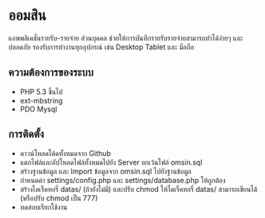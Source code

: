 # ออมสิน

แอพพลิเคชั่นรายรับ-รายจ่าย ส่วนบุคคล ช่วยให้การบันทึกรายรับรายจ่ายสามารถทำได้ง่ายๆ และ ปลอดภัย รองรับการทำงานทุกอุปกรณ์ เช่น Desktop Tablet และ มือถือ

## ความต้องการของระบบ
* PHP 5.3 ขึ้นไป
* ext-mbstring
* PDO Mysql

## การติดตั้ง
* ดาวน์โหลดโค้ดทั้งหมดจาก Github
* แตกไฟล์และอัปโหลดไฟล์ทั้งหมดไปยัง Server ยกเว้นไฟล์ omsin.sql
* สร้างฐานข้อมูล และ Import ข้อมูลจาก omsin.sql ไปยังฐานข้อมูล
* กำหนดค่า settings/config.php และ settings/database.php ให้ถูกต้อง
* สร้างไดเร็คทอรี่ datas/ (ถ้ายังไม่มี) และปรับ chmod ให้ไดเร็คทอรี่ datas/ สามารถเขียนได้ (หรือปรับ chmod เป็น 777)
* ทดสอบเรียกใช้งาน
